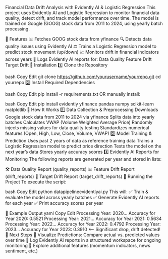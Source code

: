Financial Data Drift Analysis with Evidently AI & Logistic Regression
This project uses Evidently AI and Logistic Regression to monitor financial data quality, detect drift, and track model performance over time. The model is trained on Google (GOOG) stock data from 2011 to 2024, using yearly batch processing.

📌 Features
📊 Fetches GOOG stock data from yfinance
🔍 Detects data quality issues using Evidently AI
⚖️ Trains a Logistic Regression model to predict stock movement (up/down)
📈 Monitors drift in financial indicators across years
📑 Logs Evidently AI reports for:
Data Quality
Feature Drift
Target Drift
📌 Installation
1️⃣ Clone the Repository

bash
Copy
Edit
git clone https://github.com/yourusername/yourrepo.git
cd yourrepo
2️⃣ Install Required Dependencies

bash
Copy
Edit
pip install -r requirements.txt
OR manually install:

bash
Copy
Edit
pip install evidently yfinance pandas numpy scikit-learn matplotlib
📌 How It Works
1️⃣ Data Collection & Preprocessing
Downloads Google stock data from 2011 to 2024 via yfinance
Splits data into yearly batches
Calculates VWAP (Volume Weighted Average Price)
Randomly injects missing values for data quality testing
Standardizes numerical features (Open, High, Low, Close, Volume, VWAP)
2️⃣ Model Training & Prediction
Uses past 2 years of data as reference training data
Trains a Logistic Regression model to predict price direction
Tests the model on the next year’s data
Stores yearly accuracy scores
3️⃣ Evidently AI Reports for Monitoring
The following reports are generated per year and stored in lists:

🛠 Data Quality Report (quality_reports)
📊 Feature Drift Report (drift_reports)
🎯 Target Drift Report (target_drift_reports)
📌 Running the Project
To execute the script:

bash
Copy
Edit
python datapipelineevidentlyai.py
This will: ✅ Train & evaluate the model across yearly batches
✅ Generate Evidently AI reports for each year
✅ Print accuracy scores per year

📌 Example Output
yaml
Copy
Edit
Processing Year: 2020...
Accuracy for Year 2020: 0.5521
Processing Year: 2021...
Accuracy for Year 2021: 0.5634
Processing Year: 2022...
Accuracy for Year 2022: 0.4792
Processing Year: 2023...
Accuracy for Year 2023: 0.3910  <-- Significant drop, drift detected!
📌 Next Steps
🔹 Visualize Predictions: Compare actual vs. predicted values over time
🔹 Log Evidently AI reports in a structured workspace for ongoing monitoring
🔹 Explore additional features (momentum indicators, news sentiment, etc.)
